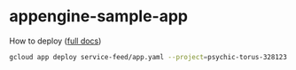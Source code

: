 # appengine-sample-app

How to deploy ([full docs](https://cloud.google.com/sdk/gcloud/reference/app/deploy))
```sh
gcloud app deploy service-feed/app.yaml --project=psychic-torus-328123 [--version version_name] [--no-promote]
```
